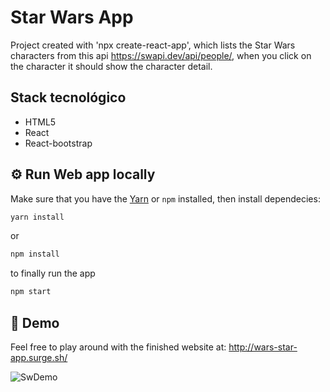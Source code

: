 # Star Wars App

Project created with 'npx create-react-app', which lists the Star Wars characters from this api <https://swapi.dev/api/people/>, when you click on the character it should show the character detail.

## Stack tecnológico

* HTML5
* React
* React-bootstrap

## ⚙️ Run Web app locally

Make sure that you have the [Yarn](https://yarnpkg.com/en/) or `npm` installed, then install dependecies:

```sh
yarn install
```

or

```sh
npm install 
```

to finally run the app

```sh
npm start
```

## 👾 Demo

Feel free to play around with the finished website at: <http://wars-star-app.surge.sh/>

![SwDemo](https://user-images.githubusercontent.com/59458303/119031084-1342d980-b981-11eb-9f6f-a8c4ca5faa5b.png)
